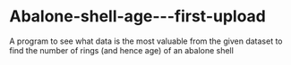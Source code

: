 # Abalone-shell-age---first-upload
A program to see what data is the most valuable from the given dataset to find the number of rings (and hence age) of an abalone shell
